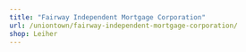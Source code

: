 ```yaml
---
title: "Fairway Independent Mortgage Corporation"
url: /uniontown/fairway-independent-mortgage-corporation/
shop: Leiher
---
```

